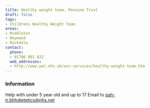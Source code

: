 ```yaml
---
title: Healthy weight team. Pennine Trust
draft: false
tags:
- Childrens Healthy Weight Team
areas:
- Middleton
- Heywood
- Rochdale
contact:
  phone:
  - 01706 901 822
  web_addresses:
  - http://www.pat.nhs.uk/our-services/healthy-weight-team.htm
---
```


### Information
Help with under 5 year old and up to 17
Email to pah-tr.bhhdietetics@nhs.net


